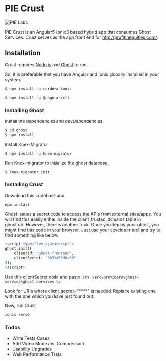 # PIE Crust

![PIE Labs](https://raw.githubusercontent.com/pie-labs/pie-crust/master/PILabs.jpg)

PIE Crust is an Angular5-Ionic3 based hybrid app that consumes Ghost Services. Crust serves as the app front end for http://profitinequities.com/. 

## Installation

Crust requires [Node.js](https://nodejs.org/) and [Ghost](https://ghost.org/developers/) to run.

So, it is preferable that you have Angular and ionic globally installed in your system.

```sh
$ npm install -g cordova ionic
```

```sh
$ npm install -g @angular/cli
```


### Installing Ghost

Install the dependencies and devDependencies.

```sh
$ cd ghost
$ npm install
```

Install Knex-Migrator

```sh
$ npm install -g knex-migrator
```

Run Knex-migrator to initialize the ghost database.

```sh
$ knex-migrator init
```

### Installing Crust

Download this codebase and

```sh
npm install
```

Ghost issues a secret code to access the APIs from external sites/apps. You will find this easily either inside the client_trusted_domains table in ghost.db. However, there is another trick. Once you deploy your ghost, you might find this code in your browser. Just use your developer tool and try to find something like below.

```sh
<script type="text/javascript">
ghost.init({
	clientId: "ghost-frontend",
	clientSecret: "8b33a55d6a60"
});
</script>
```

Use this clientSecret code and paste it in ``` \src\providers\ghost-service\ghost-services.ts```

Look for URIs where client_secret="****" is needed. Replace existing one with the one which you have just found out.

Now, run Crust

```sh
ionic serve
```

### Todos

 - Write Tests Cases
 - Add Video Mode and Compression
 - Usability Upgrades
 - Web Performance Tests
